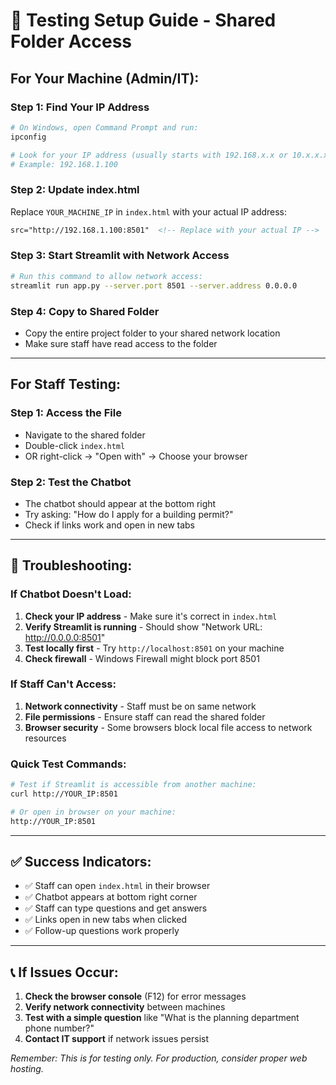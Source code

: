 # 🧪 Testing Setup Guide - Shared Folder Access

## **For Your Machine (Admin/IT):**

### **Step 1: Find Your IP Address**
```bash
# On Windows, open Command Prompt and run:
ipconfig

# Look for your IP address (usually starts with 192.168.x.x or 10.x.x.x)
# Example: 192.168.1.100
```

### **Step 2: Update index.html**
Replace `YOUR_MACHINE_IP` in `index.html` with your actual IP address:
```html
src="http://192.168.1.100:8501"  <!-- Replace with your actual IP -->
```

### **Step 3: Start Streamlit with Network Access**
```bash
# Run this command to allow network access:
streamlit run app.py --server.port 8501 --server.address 0.0.0.0
```

### **Step 4: Copy to Shared Folder**
- Copy the entire project folder to your shared network location
- Make sure staff have read access to the folder

---

## **For Staff Testing:**

### **Step 1: Access the File**
- Navigate to the shared folder
- Double-click `index.html`
- OR right-click → "Open with" → Choose your browser

### **Step 2: Test the Chatbot**
- The chatbot should appear at the bottom right
- Try asking: "How do I apply for a building permit?"
- Check if links work and open in new tabs

---

## **🔧 Troubleshooting:**

### **If Chatbot Doesn't Load:**
1. **Check your IP address** - Make sure it's correct in `index.html`
2. **Verify Streamlit is running** - Should show "Network URL: http://0.0.0.0:8501"
3. **Test locally first** - Try `http://localhost:8501` on your machine
4. **Check firewall** - Windows Firewall might block port 8501

### **If Staff Can't Access:**
1. **Network connectivity** - Staff must be on same network
2. **File permissions** - Ensure staff can read the shared folder
3. **Browser security** - Some browsers block local file access to network resources

### **Quick Test Commands:**
```bash
# Test if Streamlit is accessible from another machine:
curl http://YOUR_IP:8501

# Or open in browser on your machine:
http://YOUR_IP:8501
```

---

## **✅ Success Indicators:**
- ✅ Staff can open `index.html` in their browser
- ✅ Chatbot appears at bottom right corner
- ✅ Staff can type questions and get answers
- ✅ Links open in new tabs when clicked
- ✅ Follow-up questions work properly

---

## **📞 If Issues Occur:**
1. **Check the browser console** (F12) for error messages
2. **Verify network connectivity** between machines
3. **Test with a simple question** like "What is the planning department phone number?"
4. **Contact IT support** if network issues persist

*Remember: This is for testing only. For production, consider proper web hosting.* 